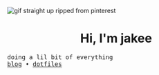 ![gif straight up ripped from pinterest](https://i.pinimg.com/originals/84/9c/9b/849c9bd9d2a677345122f5b7b7664b8f.gif)

<h1 align="center">Hi, I'm jakee</h1>
<p align="left">
</p>
<samp>
doing a lil bit of everything <br>
<a href="https://t.me/unixshit">blog</a>   •   <a href="https://github.com/logicalman3812/hyprdots">dotfiles</a> 
</samp>
<!-- <p><img align="center" src="https://github-readme-stats.vercel.app/api/top-langs?username=logicalman3812&show_icons=true&locale=en&layout=compact" alt="logicalman3812" /></p> -->
